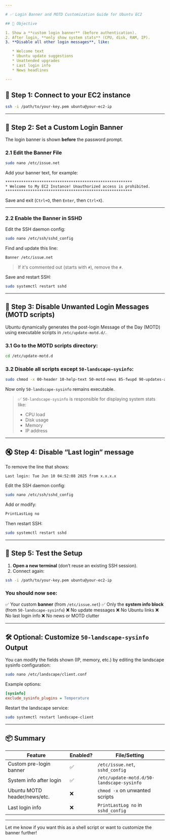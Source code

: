 ```yaml
---

# ✅ Login Banner and MOTD Customization Guide for Ubuntu EC2

## 🎯 Objective

1. Show a **custom login banner** (before authentication).
2. After login, **only show system stats** (CPU, disk, RAM, IP).
3. **Disable all other login messages**, like:

   * Welcome text
   * Ubuntu update suggestions
   * Unattended upgrades
   * Last login info
   * News headlines

---
```


## 🧱 Step 1: Connect to your EC2 instance

```bash
ssh -i /path/to/your-key.pem ubuntu@your-ec2-ip
```

---

## 📜 Step 2: Set a Custom Login Banner

The login banner is shown **before** the password prompt.

### 2.1 Edit the Banner File

```bash
sudo nano /etc/issue.net
```

Add your banner text, for example:

```
********************************************************
* Welcome to My EC2 Instance! Unauthorized access is prohibited.
********************************************************
```

Save and exit (`Ctrl+O`, then `Enter`, then `Ctrl+X`).

---

### 2.2 Enable the Banner in SSHD

Edit the SSH daemon config:

```bash
sudo nano /etc/ssh/sshd_config
```

Find and update this line:

```bash
Banner /etc/issue.net
```

> If it's commented out (starts with `#`), remove the `#`.

Save and restart SSH:

```bash
sudo systemctl restart sshd
```

---

## 🧼 Step 3: Disable Unwanted Login Messages (MOTD scripts)

Ubuntu dynamically generates the post-login Message of the Day (MOTD) using executable scripts in `/etc/update-motd.d/`.

### 3.1 Go to the MOTD scripts directory:

```bash
cd /etc/update-motd.d
```

### 3.2 Disable all scripts **except** `50-landscape-sysinfo`:

```bash
sudo chmod -x 00-header 10-help-text 50-motd-news 85-fwupd 90-updates-available 91-* 92-* 95-* 97-* 98-*
```

Now only `50-landscape-sysinfo` remains executable.

> ✅ `50-landscape-sysinfo` is responsible for displaying system stats like:
>
> * CPU load
> * Disk usage
> * Memory
> * IP address

---

## 🔇 Step 4: Disable “Last login” message

To remove the line that shows:

```
Last login: Tue Jun 10 04:52:08 2025 from x.x.x.x
```

Edit the SSH daemon config:

```bash
sudo nano /etc/ssh/sshd_config
```

Add or modify:

```bash
PrintLastLog no
```

Then restart SSH:

```bash
sudo systemctl restart sshd
```

---

## 🧪 Step 5: Test the Setup

1. **Open a new terminal** (don’t reuse an existing SSH session).
2. Connect again:

```bash
ssh -i /path/to/your-key.pem ubuntu@your-ec2-ip
```

### You should now see:

✅ Your custom **banner** (from `/etc/issue.net`)
✅ Only the **system info block** (from `50-landscape-sysinfo`)
❌ No update messages
❌ No Ubuntu links
❌ No last login info
❌ No news or MOTD clutter

---

## 🛠 Optional: Customize `50-landscape-sysinfo` Output

You can modify the fields shown (IP, memory, etc.) by editing the landscape sysinfo configuration:

```bash
sudo nano /etc/landscape/client.conf
```

Example options:

```ini
[sysinfo]
exclude_sysinfo_plugins = Temperature
```

Restart the landscape service:

```bash
sudo systemctl restart landscape-client
```

---

## 📦 Summary

| Feature                      | Enabled? | File/Setting                              |
| ---------------------------- | -------- | ----------------------------------------- |
| Custom pre-login banner      | ✅        | `/etc/issue.net`, `sshd_config`           |
| System info after login      | ✅        | `/etc/update-motd.d/50-landscape-sysinfo` |
| Ubuntu MOTD header/news/etc. | ❌        | `chmod -x` on unwanted scripts            |
| Last login info              | ❌        | `PrintLastLog no` in `sshd_config`        |

---

Let me know if you want this as a shell script or want to customize the banner further!
